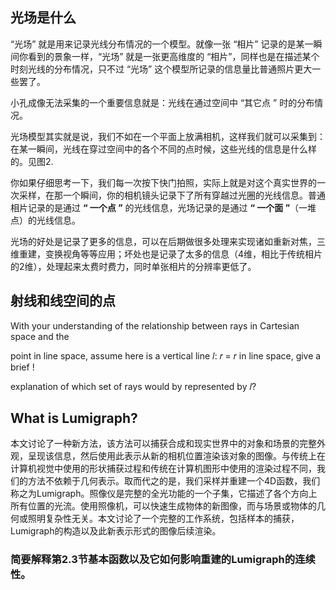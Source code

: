 ## 光场是什么

“光场” 就是用来记录光线分布情况的一个模型。就像一张 “相片” 记录的是某一瞬间你看到的景象一样，“光场” 就是一张更高维度的 “相片”，同样也是在描述某个时刻光线的分布情况，只不过 “光场” 这个模型所记录的信息量比普通照片更大一些罢了。

小孔成像无法采集的一个重要信息就是：光线在通过空间中 “其它点 ” 时的分布情况。

光场模型其实就是说，我们不如在一个平面上放满相机，这样我们就可以采集到：在某一瞬间，光线在穿过空间中的各个不同的点时候，这些光线的信息是什么样的。见图2.

你如果仔细思考一下，我们每一次按下快门拍照，实际上就是对这个真实世界的一次采样，在那一个瞬间，你的相机镜头记录下了所有穿越过光圈的光线信息。普通相片记录的是通过 **“ 一个点 ”** 的光线信息，光场记录的是通过 **“ 一个面 ”**（一堆点）的光线信息。

光场的好处是记录了更多的信息，可以在后期做很多处理来实现诸如重新对焦，三维重建，变换视角等等应用；坏处也是记录了太多的信息（4维，相比于传统相片的2维），处理起来太费时费力，同时单张相片的分辨率更低了。

## 射线和线空间的点

With your understanding of the relationship between rays in Cartesian space and the

point in line space, assume here is a vertical line 𝑙: 𝑟 = 𝑟 in line space, give a brief !

explanation of which set of rays would by represented by 𝑙?

## What is Lumigraph?

本文讨论了一种新方法，该方法可以捕获合成和现实世界中的对象和场景的完整外观，呈现该信息，然后使用此表示从新的相机位置渲染该对象的图像。与传统上在计算机视觉中使用的形状捕获过程和传统在计算机图形中使用的渲染过程不同，我们的方法不依赖于几何表示。取而代之的是，我们采样并重建一个4D函数，我们称之为Lumigraph。照像仪是完整的全光功能的一个子集，它描述了各个方向上所有位置的光流。使用照像机，可以快速生成物体的新图像，而与场景或物体的几何或照明复杂性无关。本文讨论了一个完整的工作系统，包括样本的捕获，Lumigraph的构造以及此新表示形式的图像后续渲染。

### 简要解释第2.3节基本函数以及它如何影响重建的Lumigraph的连续性。


